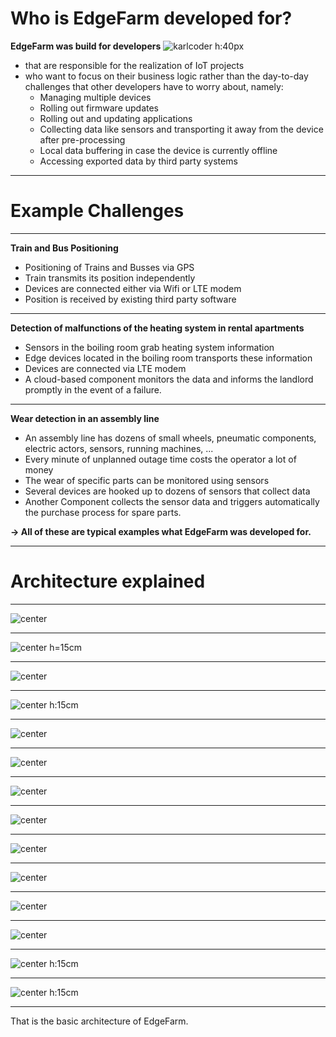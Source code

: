 <!--
paginate: true
title: EdgeFarm Training
header: 'EdgeFarm Training'
footer: '![height:25px](./img/ci4rail_logo.png)'
style: |
  img[alt~="center"] {
    display: block;
    margin: 0 auto;
  }
  header, footer {
    font-size: 10pt;
  }
  h1{
      padding: 0;
      margin: 0;
  }
  h2, h3{
      padding: 0;
      margin: 5px;
  }
-->

# Who is EdgeFarm developed for?

**EdgeFarm was build for developers** ![karlcoder h:40px](./img/0-karl-coder.png)
- that are responsible for the realization of IoT projects
- who want to focus on their business logic rather than the day-to-day challenges that other developers have to worry about, namely:
  * Managing multiple devices
  * Rolling out firmware updates
  * Rolling out and updating applications
  * Collecting data like sensors and transporting it away from the device after pre-processing
  * Local data buffering in case the device is currently offline
  * Accessing exported data by third party systems

---

# Example Challenges

---

**Train and Bus Positioning**

- Positioning of Trains and Busses via GPS
- Train transmits its position independently
- Devices are connected either via Wifi or LTE modem
- Position is received by existing third party software

---

**Detection of malfunctions of the heating system in rental apartments**

- Sensors in the boiling room grab heating system information
- Edge devices located in the boiling room transports these information
- Devices are connected via LTE modem
- A cloud-based component monitors the data and informs the landlord promptly in the event of a failure.

---

**Wear detection in an assembly line**

- An assembly line has dozens of small wheels, pneumatic components, electric actors, sensors, running machines, ...
- Every minute of unplanned outage time costs the operator a lot of money
- The wear of specific parts can be monitored using sensors
- Several devices are hooked up to dozens of sensors that collect data
- Another Component collects the sensor data and triggers automatically the purchase process for spare parts.

**-> All of these are typical examples what EdgeFarm was developed for.**

---

# Architecture explained

---

![center](./img/1-device.png)

---

![center h=15cm](./img/2-edgefarm-device.png)

---

![center](./img/3-hardware-support.png)

---

![center h:15cm](./img/4-edge-cloud.png)

---

![center](./img/5-backend.png)

---

![center](./img/6-e.core.png)

---

![center](./img/7-e.devices.png)

---

![center](./img/8-e.applications.png)

---

![center](./img/9-e.network.png)

---

![center](./img/10-e.monitor.png)

---

![center](./img/11-application-services.png)

---

![center](./img/12-cloud-on-prem.png)

---

![center h:15cm](./img/13-multi-nodes.png)

---

![center h:15cm](./img/14-users.png)

---

That is the basic architecture of EdgeFarm.